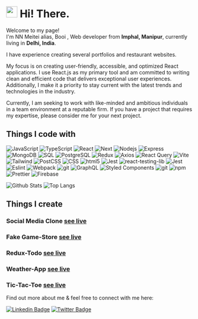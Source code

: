 <h1><img src="https://emojis.slackmojis.com/emojis/images/1531849430/4246/blob-sunglasses.gif?1531849430" width="30"/> Hi! There.</h1>

<p>Welcome to my page! </br> I'm NN Meitei alias, Booi , Web developer from <b>Imphal, Manipur</b>, currently living in <b>Delhi, India</b>. </p>

I have experience creating several portfolios and restaurant websites.

My focus is on creating user-friendly, accessible, and optimized React applications. I use React.js as my primary tool and am committed to writing clean and efficient code that delivers exceptional user experiences. Additionally, I make it a priority to stay current with the latest trends and technologies in the industry.

Currently, I am seeking to work with like-minded and ambitious individuals in a team environment at a reputable firm. If you have a project that requires my expertise, please consider me for your next project.



<h2>Things I code with</h2>

<p>
  <img alt="JavaScript" src="https://img.shields.io/badge/-JavaScript-F7DF1E?style=flat-square&logo=javascript&logoColor=black" />
  <img alt="TypeScript" src="https://img.shields.io/badge/-TypeScript-007ACC?style=flat-square&logo=typescript&logoColor=white" />
  <img alt="React" src="https://img.shields.io/badge/-React-45b8d8?style=flat-square&logo=react&logoColor=white" />
  <img alt="Next" src="https://img.shields.io/badge/-Next.js-000000?style=flat-square&logo=next-dot-js&logoColor=white" />
  <img alt="Nodejs" src="https://img.shields.io/badge/-Nodejs-43853d?style=flat-square&logo=Node.js&logoColor=white" />
  <img alt="Express" src="https://img.shields.io/badge/-Express.js-000000?style=flat-square&logo=express&logoColor=white" />
  <img alt="MongoDB" src="https://img.shields.io/badge/-MongoDB-47A248?style=flat-square&logo=mongodb&logoColor=white" />
  <img alt="SQL" src="https://img.shields.io/badge/-SQL-00758F?style=flat-square&logo=sql&logoColor=white" />
  <img alt="PostgreSQL" src="https://img.shields.io/badge/-PostgreSQL-336791?style=flat-square&logo=postgresql&logoColor=white" />

  <img alt="Redux" src="https://img.shields.io/badge/-Redux-764ABC?style=flat-square&logo=redux&logoColor=white" />
  <img alt="Axios" src="https://img.shields.io/badge/-Axios-007ACC?style=flat-square&logo=axios&logoColor=white" />
  <img alt="React Query" src="https://img.shields.io/badge/-React%20Query-FF4154?style=flat-square&logo=react&logoColor=white" />
  
  <img alt="Vite" src="https://img.shields.io/badge/-Vite-646CFF?style=flat-square&logo=vite&logoColor=white" />
  <img alt="Tailwind" src="https://img.shields.io/badge/-TailwindCSS-38B2AC?style=flat-square&logo=tailwind-css&logoColor=white&labelColor=38B2AC&color=white" />
  <img alt="PostCSS" src="https://img.shields.io/badge/-PostCSS-DD3A0A?style=flat-square&logo=postcss&logoColor=white" />

  <img alt="CSS" src="https://img.shields.io/badge/-CSS-1572B6?style=flat-square&logo=css3&logoColor=white" />
  <img alt="html5" src="https://img.shields.io/badge/-HTML5-E34F26?style=flat-square&logo=html5&logoColor=white" />
  
  <img alt="Jest" src="https://img.shields.io/badge/-Jest-C21325?style=flat-square&logo=jest&logoColor=white" />
  <img alt="react-testing-lib" src="https://img.shields.io/badge/-React%20Testing%20Library-E33332?style=flat-square&logo=testing-library&logoColor=white" />
  <img alt="Jest" src="https://img.shields.io/badge/-Vitest-646CFF?style=flat-square" />
  
  <img alt="Eslint" src="https://img.shields.io/badge/-ESLint-4B32C3?style=flat-square&logo=eslint&logoColor=white" />
  <img alt="Webpack" src="https://img.shields.io/badge/-Webpack-8DD6F9?style=flat-square&logo=webpack&logoColor=white" /> 
  <img alt="git" src="https://img.shields.io/badge/-Git-black?style=flat-square&logo=git" />

  <img alt="GraphQL" src="https://img.shields.io/badge/-GraphQL-E10098?style=flat-square&logo=graphql&logoColor=white" />
 
  <img alt="Styled Components" src="https://img.shields.io/badge/-Styled_Components-db7092?style=flat-square&logo=styled-components&logoColor=white" />
  <img alt="git" src="https://img.shields.io/badge/-Git-F05032?style=flat-square&logo=git&logoColor=white" />

  <img alt="npm" src="https://img.shields.io/badge/-NPM-CB3837?style=flat-square&logo=npm&logoColor=white" />
  <img alt="Prettier" src="https://img.shields.io/badge/-Prettier-F7B93E?style=flat-square&logo=prettier&logoColor=white" />
  
  <img alt="Firebase" src="https://img.shields.io/badge/-Firebase-FFCA28?style=flat-square&logo=firebase&logoColor=black" />
</p>

![Github Stats](https://github-readme-stats.vercel.app/api?username=booi-dev&count_private=true&show_icons=true&include_all_commits=true)
![Top Langs](https://github-readme-stats.vercel.app/api/top-langs/?username=booi-dev&hide=TeX&layout=compact)

<h2>Things I create</h2>
<p> 
    <h3> Social Media Clone
    <a href="https://booi-dev.github.io/social-media/">see live</a>
  </h3>
  <h3> Fake Game-Store 
    <a href="https://booi-dev.github.io/fake-gamestore/">see live</a>
  </h3>
  <h3> Redux-Todo 
    <a href="https://booi-dev.github.io/todo-redux-app/">see live</a>
  </h3>
   <h3> Weather-App
    <a href="https://booi-dev.github.io/weather-app/">see live</a>
  </h3>
   <h3> Tic-Tac-Toe
    <a href="https://booi-dev.github.io/tic-tac-toe/">see live</a>
  </h3>
 </p>


Find out more about me & feel free to connect with me here:

[![Linkedin Badge](https://img.shields.io/badge/-nnmeitei-blue?style=flat-square&logo=Linkedin&logoColor=white&link=https://www.linkedin.com/in/nnganthoimeitei/)](https://www.linkedin.com/in/nnganthoimeitei/)  [![Twitter Badge](https://img.shields.io/badge/-bo'ma-blue?style=flat-square&logo=Twitter&logoColor=white&link=https://twitter.com/boma_dev)](https://twitter.com/boma_dev)



